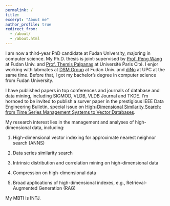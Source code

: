 ```yaml
---
permalink: /
title: 
excerpt: "About me"
author_profile: true
redirect_from: 
  - /about/
  - /about.html
---
```


I am now a third-year PhD candidate at Fudan University, majoring in computer science.
My Ph.D. thesis is joint-supervised by [Prof. Peng Wang](https://pengwang511.github.io/project.html) at Fudan Univ. and [Prof. Themis Palpanas](https://helios2.mi.parisdescartes.fr/~themisp/) at Université Paris Cité.
I enjor working with labmates at [DSM Group](https://github.com/DSM-fudan) at Fudan Univ. and [diNo](https://dino.mi.parisdescartes.fr/) at UPC at the same time.
Before that, I got my bachelor’s degree in computer science from Fudan University.

I have published papers in top conferences and journals of database and data mining, including SIGMOD, VLDB, VLDB Journal and TKDE. I'm hornoed to be invited to publish a surver paper in the prestigious IEEE Data Engineering Bulletin, special issue on [High-Dimensional Similarity Search: from Time Series Management Systems to Vector Databases](http://sites.computer.org/debull/A23sept/issue1.htm).

My research interest lies in the management and analyses of high-dimensional data, including:

1) High-dimensional vector indexing for approximate nearest neighnor search (ANNS)

2) Data series similarity search

3) Intrinsic distribution and correlation mining on high-dimensional data

4) Compression on high-dimensional data

5) Broad applications of high-dimensional indexes, e.g., Retrieval-Augmented Generation (RAG)


My MBTI is INTJ.